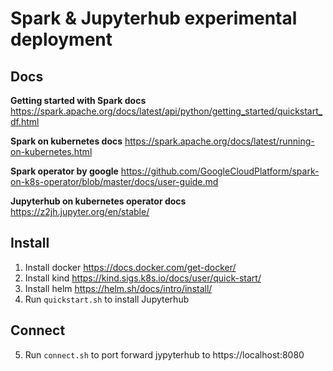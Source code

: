 # Spark & Jupyterhub experimental deployment

## Docs
**Getting started with Spark docs**
https://spark.apache.org/docs/latest/api/python/getting_started/quickstart_df.html

**Spark on kubernetes docs**
https://spark.apache.org/docs/latest/running-on-kubernetes.html

**Spark operator by google**
https://github.com/GoogleCloudPlatform/spark-on-k8s-operator/blob/master/docs/user-guide.md

**Jupyterhub on kubernetes operator docs**
https://z2jh.jupyter.org/en/stable/

## Install
1. Install docker
https://docs.docker.com/get-docker/
2. Install kind
https://kind.sigs.k8s.io/docs/user/quick-start/
3. Install helm
https://helm.sh/docs/intro/install/
4. Run `quickstart.sh` to install Jupyterhub

## Connect
5. Run `connect.sh` to port forward jypyterhub to https://localhost:8080
